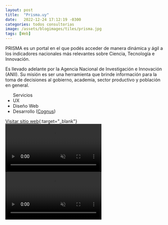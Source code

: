 ```yaml
---
layout: post
title:  "Prisma.uy"
date:   2022-12-24 17:12:19 -0300
categories: todos consultorias
image: /assets/blogimages/tiles/prisma.jpg
tags: [Web]
---
```

PRISMA es un portal en el que podés acceder de manera dinámica y ágil a los indicadores nacionales más relevantes sobre Ciencia, Tecnología e Innovación.

Es llevado adelante por la Agencia Nacional de Investigación e Innovación (ANII).
Su misión es ser una herramienta que brinde información para la toma de decisiones al gobierno, academia, sector productivo y población en general.

<ul class="right-align">
<span class="text-sm">Servicios</span>
  <li>UX</li>
  <li>Diseño Web</li>
  <li>Desarrollo <span class="post-meta">(<a href="https://www.cognus.biz/" target="_blank">Cognus</a>)</span></li>
</ul>


<span class="text-sm">[Visitar sitio web](https://prisma.uy/){:target="_blank"}</span>
<video autobuffer autoPlay loop muted><source src="/assets/blogimages/prisma-1.mp4" type="video/mp4" /></video>
<video autobuffer autoPlay loop muted><source src="/assets/blogimages/prisma-2.mp4" type="video/mp4" /></video>
